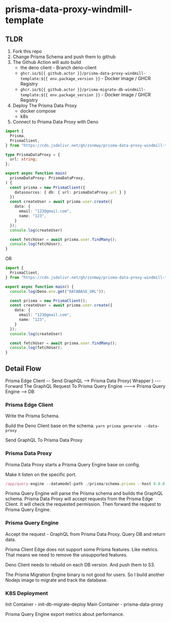 # prisma-data-proxy-windmill-template


## TLDR

1. Fork this repo
2. Change Prisma Schema and push them to github
3. The Github Action will auto build
    - the deno client - Branch deno-client
    - `ghcr.io/${{ github.actor }}/prisma-data-proxy-windmill-template:${{ env.package_version }}` - Docker image / GHCR Registry
    - `ghcr.io/${{ github.actor }}/prisma-migrate-db-windmill-template:${{ env.package_version }}` - Docker image / GHCR Registry
4. Deploy The Prisma Data Proxy
   - docker compose
   - k8s
5. Connect to Prisma Data Proxy with Deno

```ts
import {
  Prisma,
  PrismaClient,
} from "https://cdn.jsdelivr.net/gh/zsnmwy/prisma-data-proxy-windmill-template@deno-client/0.0.3/deno/edge.ts"; // Change to your deno client

type PrismaDataProxy = {
  url: string;
};

export async function main(
  prismaDataProxy: PrismaDataProxy,
) {
  const prisma = new PrismaClient({
    datasources: { db: { url: prismaDataProxy.url } }
  })
  const createUser = await prisma.user.create({
    data: {
      email: "123@gmail.com",
      name: "123",
    }
  });
  console.log(createUser)

  const fetchUser = await prisma.user.findMany();
  console.log(fetchUser);
}
```

OR

```ts
import {
  PrismaClient,
} from "https://cdn.jsdelivr.net/gh/zsnmwy/prisma-data-proxy-windmill-template@deno-client/0.0.3/deno/edge.ts"; // Change to your deno client

export async function main() {
  console.log(Deno.env.get("DATABASE_URL"));

  const prisma = new PrismaClient();
  const createUser = await prisma.user.create({
    data: {
      email: "123@gmail.com",
      name: "123",
    }
  });
  console.log(createUser)

  const fetchUser = await prisma.user.findMany();
  console.log(fetchUser);
}
```

## Detail Flow

Prisma Edge Client -- Send GraphQL --> Prisma Data Proxy( Wrapper ) --- Forward
The GraphQL Request To Prisma Query Engine ---> Prisma Query Engine --> DB

### Prisma Edge Client

Write the Prisma Schema.

Build the Deno Client base on the schema. `yarn prisma generate --data-proxy`

Send GraphQL To Prisma Data Proxy

### Prisma Data Proxy

Prisma Data Proxy starts a Prisma Query Engine base on config.

Make it listen on the specific port.

```ts
/app/query-engine --datamodel-path ./prisma/schema.prisma --host 0.0.0.0 --enable-playground --port 4467 --enable-raw-queries --enable-metrics --dataproxy-metric-override --enable-telemetry-in-response
```

Prisma Query Engine will parse the Prisma schema and builds the GraphQL schema.
Prisma Data Proxy will accept requests from the Prisma Edge Client. 
It will check the requested permission. Then forward the request to Prisma Query Engine.

### Prisma Query Engine

Accept the request - GraphQL from Prisma Data Proxy. Query DB and return data.

Prisma Client Edge does not support some Prisma features. Like metrics.
That means we need to remove the unsupported features.

Deno Client needs to rebuild on each DB version. And push them to S3.

The Prisma Migration Engine binary is not good for users.
So I build another Nodejs image to migrate and track the database.

### K8S Deployment

Init Container - init-db-migrate-deploy Main Container - prisma-data-proxy

Prisma Query Engine export metrics about performance.
